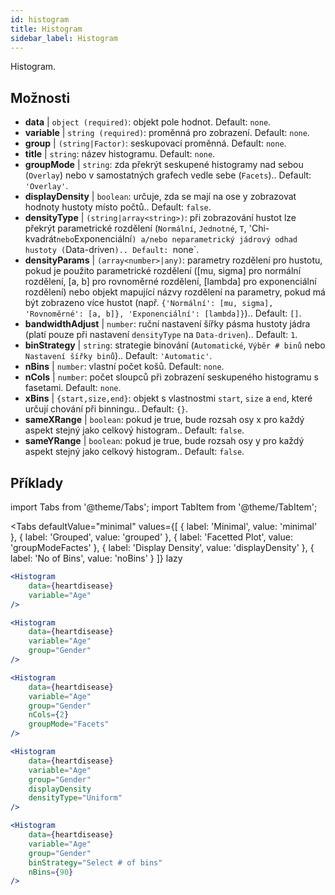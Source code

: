 ```yaml
---
id: histogram
title: Histogram
sidebar_label: Histogram
---
```


Histogram.

## Možnosti

* __data__ | `object (required)`: objekt pole hodnot. Default: `none`.
* __variable__ | `string (required)`: proměnná pro zobrazení. Default: `none`.
* __group__ | `(string|Factor)`: seskupovací proměnná. Default: `none`.
* __title__ | `string`: název histogramu. Default: `none`.
* __groupMode__ | `string`: zda překrýt seskupené histogramy nad sebou (`Overlay`) nebo v samostatných grafech vedle sebe (`Facets`).. Default: `'Overlay'`.
* __displayDensity__ | `boolean`: určuje, zda se mají na ose y zobrazovat hodnoty hustoty místo počtů.. Default: `false`.
* __densityType__ | `(string|array<string>)`: při zobrazování hustot lze překrýt parametrické rozdělení (`Normální`, `Jednotné`, `T`, 'Chi-kvadrát` nebo `Exponenciální`) a/nebo neparametrický jádrový odhad hustoty (`Data-driven`).. Default: `none`.
* __densityParams__ | `(array<number>|any)`: parametry rozdělení pro hustotu, pokud je použito parametrické rozdělení ([mu, sigma] pro normální rozdělení, [a, b] pro rovnoměrné rozdělení, [lambda] pro exponenciální rozdělení) nebo objekt mapující názvy rozdělení na parametry, pokud má být zobrazeno více hustot (např. `{'Normální': [mu, sigma], 'Rovnoměrné': [a, b]}, 'Exponenciální': [lambda]}`).. Default: `[]`.
* __bandwidthAdjust__ | `number`: ruční nastavení šířky pásma hustoty jádra (platí pouze při nastavení `densityType` na `Data-driven`).. Default: `1`.
* __binStrategy__ | `string`: strategie binování (`Automatické`, `Výběr # binů` nebo `Nastavení šířky binů`).. Default: `'Automatic'`.
* __nBins__ | `number`: vlastní počet košů. Default: `none`.
* __nCols__ | `number`: počet sloupců při zobrazení seskupeného histogramu s fasetami. Default: `none`.
* __xBins__ | `{start,size,end}`: objekt s vlastnostmi `start`, `size` a `end`, které určují chování při binningu.. Default: `{}`.
* __sameXRange__ | `boolean`: pokud je true, bude rozsah osy x pro každý aspekt stejný jako celkový histogram.. Default: `false`.
* __sameYRange__ | `boolean`: pokud je true, bude rozsah osy y pro každý aspekt stejný jako celkový histogram.. Default: `false`.


## Příklady

import Tabs from '@theme/Tabs';
import TabItem from '@theme/TabItem';

<Tabs
    defaultValue="minimal"
    values={[
        { label: 'Minimal', value: 'minimal' },
        { label: 'Grouped', value: 'grouped' },
        { label: 'Facetted Plot', value: 'groupModeFactes' },
        { label: 'Display Density', value: 'displayDensity' },
        { label: 'No of Bins', value: 'noBins' }
    ]}
    lazy
>

<TabItem value="minimal">

```jsx live
<Histogram 
    data={heartdisease} 
    variable="Age"
/>
```

</TabItem>

<TabItem value="grouped">

```jsx live
<Histogram 
    data={heartdisease} 
    variable="Age"
    group="Gender"
/>
```

</TabItem>

<TabItem value="groupModeFactes">

```jsx live
<Histogram 
    data={heartdisease} 
    variable="Age"
    group="Gender"
    nCols={2}
    groupMode="Facets"
/>
```

</TabItem>

<TabItem value="displayDensity">

```jsx live
<Histogram 
    data={heartdisease} 
    variable="Age"
    group="Gender"
    displayDensity 
    densityType="Uniform"
/>
```

</TabItem>

<TabItem value="noBins">

```jsx live
<Histogram 
    data={heartdisease} 
    variable="Age"
    group="Gender"
    binStrategy="Select # of bins"
    nBins={90}
/>
```

</TabItem>

</Tabs>
